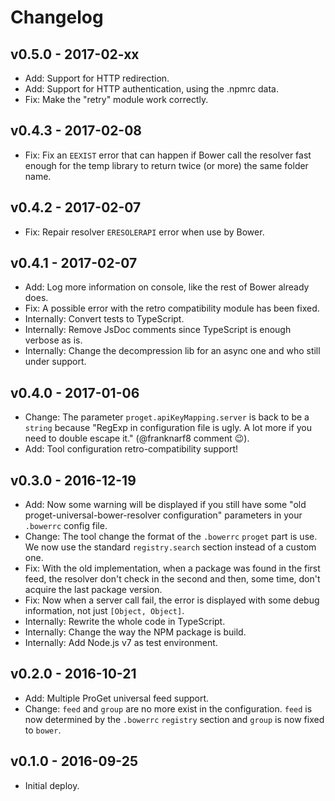 # Changelog

## v0.5.0 - 2017-02-xx

- Add: Support for HTTP redirection.
- Add: Support for HTTP authentication, using the .npmrc data.
- Fix: Make the "retry" module work correctly.

## v0.4.3 - 2017-02-08

- Fix: Fix an `EEXIST` error that can happen if Bower call the resolver fast enough for the temp library to return twice (or more) the same folder name.

## v0.4.2 - 2017-02-07

- Fix: Repair resolver `ERESOLERAPI` error when use by Bower.

## v0.4.1 - 2017-02-07

- Add: Log more information on console, like the rest of Bower already does.
- Fix: A possible error with the retro compatibility module has been fixed.
- Internally: Convert tests to TypeScript.
- Internally: Remove JsDoc comments since TypeScript is enough verbose as is.
- Internally: Change the decompression lib for an async one and who still under support.

## v0.4.0 - 2017-01-06

- Change: The parameter `proget.apiKeyMapping.server` is back to be a `string` because "RegExp in configuration file is ugly. A lot more if you need to double escape it." (@franknarf8 comment :wink:).
- Add: Tool configuration retro-compatibility support!

## v0.3.0 - 2016-12-19

- Add: Now some warning will be displayed if you still have some "old proget-universal-bower-resolver configuration" parameters in your `.bowerrc` config file.
- Change: The tool change the format of the `.bowerrc` `proget` part is use. We now use the standard `registry.search` section instead of a custom one.
- Fix: With the old implementation, when a package was found in the first feed, the resolver don't check in the second and then, some time, don't acquire the last package version.
- Fix: Now when a server call fail, the error is displayed with some debug information, not just `[Object, Object]`.
- Internally: Rewrite the whole code in TypeScript.
- Internally: Change the way the NPM package is build.
- Internally: Add Node.js v7 as test environment.

## v0.2.0 - 2016-10-21

- Add: Multiple ProGet universal feed support.
- Change: `feed` and `group` are no more exist in the configuration. `feed` is now determined by the `.bowerrc` `registry` section and `group` is now fixed to `bower`.

## v0.1.0 - 2016-09-25

- Initial deploy.

